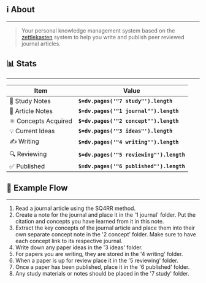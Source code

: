 
## ℹ About
---
>Your personal knowledge management system based on the [zettlekasten]([url](https://en.wikipedia.org/wiki/Zettelkasten)) system to help you write and publish peer reviewed journal articles.

## 📊 Stats
---

| Item                | Value                                    |
| ------------------- | ---------------------------------------- |
| 🧠 Study Notes      | **`$=dv.pages('"7 study"').length`**     |
| 📜 Article Notes    | **`$=dv.pages('"1 journal"').length`**   |
| ⚛ Concepts Acquired | **`$=dv.pages('"2 concept"').length`**   |
| 💡 Current Ideas    | **`$=dv.pages('"3 ideas"').length`**     |
| ✍ Writing           | **`$=dv.pages('"4 writing"').length`**   |
| 🔍 Reviewing        | **`$=dv.pages('"5 reviewing"').length`** |
| ✅ Published         | **`$=dv.pages('"6 published"').length`** |

## 🥚 Example Flow 
---

1. Read a journal article using the SQ4RR method.
2. Create a note for the journal and place it in the '1 journal' folder. Put the citation and concepts you have learned from it in this note. 
3. Extract the key concepts of the journal article and place them into their own separate concept note in the '2 concept' folder. Make sure to have each concept link to its respective journal. 
4. Write down any paper ideas in the '3 ideas' folder.
5. For papers you are writing, they are stored in the '4 writing' folder.
6. When a paper is up for review place it in the '5 reviewing' folder.
7. Once a paper has been published, place it in the '6 published' folder. 
8. Any study materials or notes should be placed in the '7 study' folder. 
